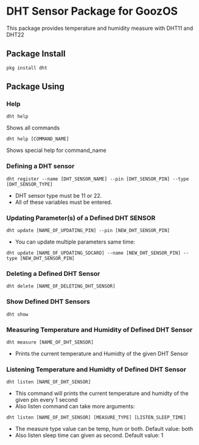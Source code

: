 # DHT Sensor Package for GoozOS
This package provides temperature and humidity measure with DHT11 and DHT22
## Package Install
```shell
pkg install dht
```
## Package Using

### Help
```shell
dht help
```
Shows all commands
```shell
dht help [COMMAND_NAME]
```
Shows special help for command_name


### Defining a DHT sensor
```shell
dht register --name [DHT_SENSOR_NAME] --pin [DHT_SENSOR_PIN] --type [DHT_SENSOR_TYPE]
```
* DHT sensor type must be 11 or 22.
* All of these variables must be entered.
### Updating Parameter(s) of a Defined DHT SENSOR
```shell
dht update [NAME_OF_UPDATING_PIN] --pin [NEW_DHT_SENSOR_PIN]
``` 
* You can update multiple parameters same time: 
```shell
dht update [NAME_OF_UPDATING_SDCARD] --name [NEW_DHT_SENSOR_PIN] --type [NEW_DHT_SENSOR_PIN]
```

### Deleting a Defined DHT Sensor
```shell
dht delete [NAME_OF_DELETING_DHT_SENSOR]
```

### Show Defined DHT Sensors
```shell
dht show
```

### Measuring Temperature and Humidity of Defined DHT Sensor
``` 
dht measure [NAME_OF_DHT_SENSOR]
```
* Prints the current temperature and Humidty of the given DHT Sensor
### Listening Temperature and Humidty of Defined DHT Sensor
```shell
dht listen [NAME_OF_DHT_SENSOR]
```
* This command will prints the current temperature and humidty of the given pin every 1 second
* Also listen command can take more arguments:
```shell
dht listen [NAME_OF_DHT_SENSOR] [MEASURE_TYPE] [LISTEN_SLEEP_TIME]
```
* The measure type value can be temp, hum or both. Default value: both
* Also listen sleep time can given as second. Default value: 1
